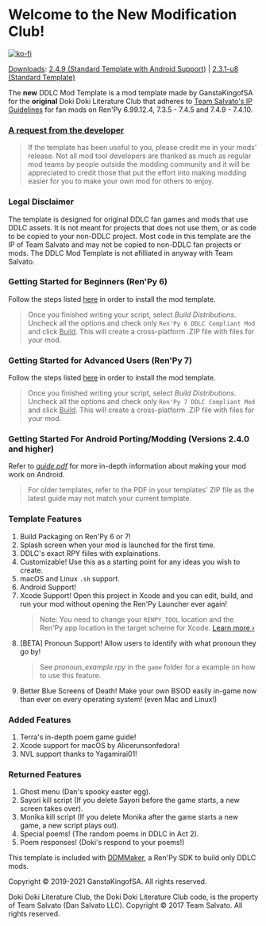 # Welcome to the **New** Modification Club!

[![ko-fi](https://www.ko-fi.com/img/githubbutton_sm.svg)](https://ko-fi.com/K3K22K8SU)

<u>Downloads</u>: [2.4.9 (Standard Template with Android Support)](https://github.com/GanstaKingofSA/DDLCModTemplate2.0/releases/2.4.9) | [2.3.1-u8 (Standard Template)](https://github.com/GanstaKingofSA/DDLCModTemplate2.0/releases/2.3.1-u8)

The **new** DDLC Mod Template is a mod template made by GanstaKingofSA for the **original** Doki Doki Literature Club that adheres to [Team Salvato's IP Guidelines](http://teamsalvato.com/ip-guidelines/) for fan mods on Ren'Py 6.99.12.4, 7.3.5 - 7.4.5 and 7.4.9 - 7.4.10.

### **<u>A request from the developer</u>**
> If the template has been useful to you, please credit me in your mods' release. Not all mod tool developers are thanked as much as regular mod teams by people outside the modding community and it will be appreciated to credit those that put the effort into making modding easier for you to make your own mod for others to enjoy.

### Legal Disclaimer
The template is designed for original DDLC fan games and mods that use DDLC assets. 
It is not meant for projects that does not use them, or as code to be copied to your non-DDLC project. 
Most code in this template are the IP of Team Salvato and may not be copied to non-DDLC fan projects or mods.
The DDLC Mod Template is not afilliated in anyway with Team Salvato.

### Getting Started for Beginners (Ren'Py 6)
Follow the steps listed [here](https://ganstakingofsa.github.io/information/guides/Installing-the-Mod-Template-Legacy.html) in order to install the mod template.
> Once you finished writing your script, select *Build Distributions*. Uncheck all the options and check only `Ren'Py 6 DDLC Compliant Mod` and click <u>Build</u>. This will create a cross-platform .ZIP file with files for your mod.

### Getting Started for Advanced Users (Ren'Py 7)
Follow the steps listed [here](https://ganstakingofsa.github.io/information/guides/Installing-the-Mod-Template-Recent.html) in order to install the mod template.
> Once you finished writing your script, select *Build Distributions*. Uncheck all the options and check only `Ren'Py 7 DDLC Compliant Mod` and click <u>Build</u>. This will create a cross-platform .ZIP file with files for your mod.

### Getting Started For Android Porting/Modding (Versions 2.4.0 and higher)
Refer to [*guide.pdf*](guide.pdf) for more in-depth information about making your mod work on Android.
> For older templates, refer to the PDF in your templates' ZIP file as the latest guide may not match your current template.

### Template Features
1. Build Packaging on Ren'Py 6 or 7!
2. Splash screen when your mod is launched for the first time.
3. DDLC's exact RPY fiiles with explainations.
4. Customizable! Use this as a starting point for any ideas you wish to create.
5. macOS and Linux `.sh` support.
6. Android Support!
7. Xcode Support! Open this project in Xcode and you can edit, build, and run your mod without opening the Ren'Py Launcher ever again! 
    > Note: You need to change your `RENPY_TOOL` location and the Ren'Py app location in the target scheme for Xcode. [Learn more &rsaquo;](XCODE.md)
8. [BETA] Pronoun Support! Allow users to identify with what pronoun they go by!
    > See *pronoun_example.rpy* in the `game` folder for a example on how to use this feature.
9. Better Blue Screens of Death! Make your own BSOD easily in-game now than ever on every operating system! (even Mac and Linux!)

### Added Features
1. Terra's in-depth poem game guide!
2. Xcode support for macOS by Alicerunsonfedora!
3. NVL support thanks to Yagamirai01!

### Returned Features
1. Ghost menu (Dan's spooky easter egg).
2. Sayori kill script (If you delete Sayori before the game starts, a new screen takes over).
3. Monika kill script (If you delete Monika after the game starts a new game, a new script plays out).
4. Special poems! (The random poems in DDLC in Act 2).
5. Poem responses! (Doki's respond to your poems!)

This template is included with [DDMMaker](https://github.com/GanstaKingofSA/DDLC-ModMaker/releases), a Ren'Py SDK to build only DDLC mods.

Copyright © 2019-2021 GanstaKingofSA. All rights reserved.

Doki Doki Literature Club, the Doki Doki Literature Club code, is the property of Team Salvato (Dan Salvato LLC). Copyright © 2017 Team Salvato. All rights reserved.
